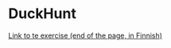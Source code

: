<h1>DuckHunt</h1>

<a href='https://gist.github.com/UllaSe/f68c18a0e741c8ec6b5ab06fc039eed8'>Link to te exercise (end of the page, in Finnish)</a>
